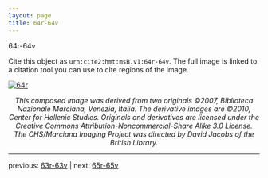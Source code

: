 ```yaml
---
layout: page
title: 64r-64v
---
```


64r-64v

Cite this object as `urn:cite2:hmt:msB.v1:64r-64v`. The full image is linked to a citation tool you can use to cite regions of the image.

[![64r](http://www.homermultitext.org/iipsrv?IIIF=/project/homer/pyramidal/deepzoom/hmt/vbbifolio/v1/vb_63v_64r.tif/full/800,/0/default.jpg)](http://www.homermultitext.org/ict2/?urn=urn:cite2:hmt:vbbifolio.v1:vb_63v_64r) 

<p style="text-align: center; font-style: italic;">This composed image was derived from two originals ©2007, Biblioteca Nazionale Marciana, Venezia, Italia. The derivative images are ©2010, Center for Hellenic Studies. Originals and derivatives are licensed under the Creative Commons Attribution-Noncommercial-Share Alike 3.0 License. The CHS/Marciana Imaging Project was directed by David Jacobs of the British Library.</p>

---

previous: [63r-63v](../63r-63v/) | next: [65r-65v](../65r-65v/)